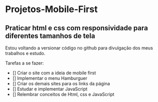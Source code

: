 # Projetos-Mobile-First
## Praticar html e css com responsividade para diferentes tamanhos de tela

Estou voltando a versionar código no github para divulgação dos meus trabalhos e estudo.

Tarefas a se fazer:

- [] Criar o site com a ideia de mobile first
- [] Implementar o menu Hamburguer
- [] Criar os demais sites para os links da página
- [] Estudar e implementar JavaScript 
- [] Relembrar conceitos de Html, css e JavaScript
